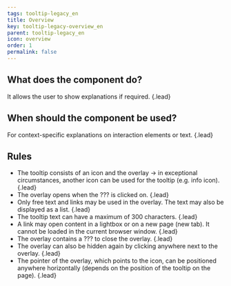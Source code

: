 ```yaml
---
tags: tooltip-legacy_en
title: Overview
key: tooltip-legacy-overview_en
parent: tooltip-legacy_en
icon: overview
order: 1
permalink: false  
---
```


## What does the component do?
It allows the user to show explanations if required. {.lead}

## When should the component be used?
For context-specific explanations on interaction elements or text. {.lead}

## Rules
* The tooltip consists of an icon and the overlay → in exceptional circumstances, another icon can be used for the tooltip (e.g. info icon). {.lead}
* The overlay opens when the ??? is clicked on. {.lead}
* Only free text and <sbb-link variant="inline" href="/en/design-system/legacy/components/link/">links</sbb-link> may be used in the overlay. The text may also be displayed as a list. {.lead}
* The tooltip text can have a maximum of 300 characters. {.lead}
* A link may open content in a <sbb-link variant="inline" href="/en/design-system/legacy/components/dialog/">lightbox</sbb-link> or on a new page (new tab). It cannot be loaded in the current browser window. {.lead}
* The overlay contains a ??? to close the overlay. {.lead}
* The overlay can also be hidden again by clicking anywhere next to the overlay. {.lead}
* The pointer of the overlay, which points to the icon, can be positioned anywhere horizontally (depends on the position of the tooltip on the page). {.lead}